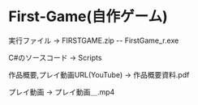 # First-Game(自作ゲーム)
実行ファイル -> FIRSTGAME.zip -- FirstGame_r.exe

C#のソースコード -> Scripts

作品概要,プレイ動画URL(YouTube) -> 作品概要資料.pdf

プレイ動画 -> プレイ動画＿.mp4
